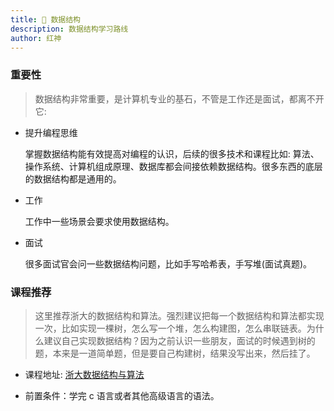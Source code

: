 ```yaml
---
title: 🧩 数据结构
description: 数据结构学习路线
author: 红神
---
```


### 重要性

> 数据结构非常重要，是计算机专业的基石，不管是工作还是面试，都离不开它:

- 提升编程思维

  掌握数据结构能有效提高对编程的认识，后续的很多技术和课程比如: 算法、操作系统、计算机组成原理、数据库都会间接依赖数据结构。很多东西的底层的数据结构都是通用的。

- 工作

  工作中一些场景会要求使用数据结构。

- 面试

  很多面试官会问一些数据结构问题，比如手写哈希表，手写堆(面试真题)。

### 课程推荐

> 这里推荐浙大的数据结构和算法。强烈建议把每一个数据结构和算法都实现一次，比如实现一棵树，怎么写一个堆，怎么构建图，怎么串联链表。为什么建议自己实现数据结构？因为之前认识一些朋友，面试的时候遇到树的题，本来是一道简单题，但是要自己构建树，结果没写出来，然后挂了。

- 课程地址: [浙大数据结构与算法](https://www.bilibili.com/video/BV1H4411N7oD/?spm_id_from=333.337.search-card.all.click&vd_source=04683f9ad448ee89bbe44be5d8abd459)

- 前置条件：学完 c 语言或者其他高级语言的语法。
